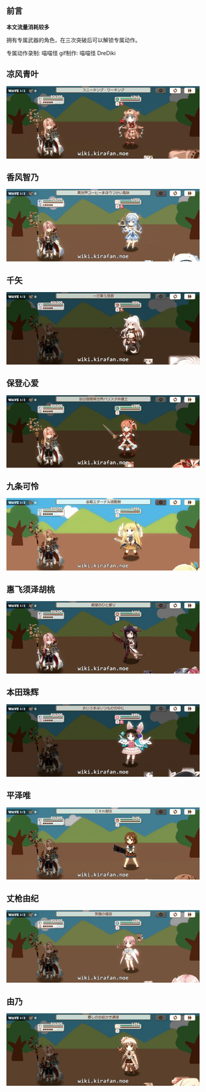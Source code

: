 <!--
title: 4段专属武器动作展示
author: DreDiki
lang: zh
-->

## 前言
**本文流量消耗较多**

拥有专属武器的角色，在三次突破后可以解锁专属动作。

专属动作录制: 喵喵怪
gif制作: 喵喵怪 DreDiki

## 凉风青叶

![Aoba](Aoba.gif)


## 香风智乃

![Chino](Chino.gif)


## 千矢

![Chiya](Chiya.gif)


## 保登心爱

![Cocoa](Cocoa.gif)


## 九条可怜

![Karen](Karen.gif)


## 惠飞须泽胡桃

![Kurumi](Kurumi.gif)


## 本田珠辉

![Tamaki](Tamaki.gif)


## 平泽唯

![Yui](Yui.gif)


## 丈枪由纪

![Yuki](Yuki.gif)


## 由乃

![Yuno](Yuno.gif)


